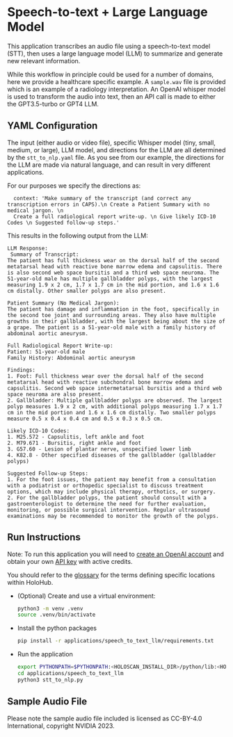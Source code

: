 # Speech-to-text + Large Language Model

This application transcribes an audio file using a speech-to-text model (STT), then uses a large language model (LLM) to summarize and generate new relevant information.

While this workflow in principle could be used for a number of domains, here we provide a healthcare specific example. A `sample.wav` file is provided which is an example of a radiology interpretation. An OpenAI whisper model is used to transform the audio into text, then an API call is made to either the GPT3.5-turbo or GPT4 LLM.

## YAML Configuration

The input (either audio or video file), specific Whisper model (tiny, small, medium, or large), LLM model, and directions for the LLM are all determined by the `stt_to_nlp.yaml` file. As you see from our example, the directions for the LLM are made via natural language, and can result in very different applications.

For our purposes we specify the directions as:

```
  context: 'Make summary of the transcript (and correct any transcription errors in CAPS).\n Create a Patient Summary with no medical jargon. \n 
  Create a full radiological report write-up. \n Give likely ICD-10 Codes \n Suggested follow-up steps.'
```

This results in the following output from the LLM:

```
LLM Response: 
 Summary of Transcript:
The patient has full thickness wear on the dorsal half of the second metatarsal head with reactive bone marrow edema and capsulitis. There is also second web space bursitis and a third web space neuroma. The 51-year-old male has multiple gallbladder polyps, with the largest measuring 1.9 x 2 cm, 1.7 x 1.7 cm in the mid portion, and 1.6 x 1.6 cm distally. Other smaller polyps are also present.

Patient Summary (No Medical Jargon):
The patient has damage and inflammation in the foot, specifically in the second toe joint and surrounding areas. They also have multiple growths in their gallbladder, with the largest being about the size of a grape. The patient is a 51-year-old male with a family history of abdominal aortic aneurysm.

Full Radiological Report Write-up:
Patient: 51-year-old male
Family History: Abdominal aortic aneurysm

Findings:
1. Foot: Full thickness wear over the dorsal half of the second metatarsal head with reactive subchondral bone marrow edema and capsulitis. Second web space intermetatarsal bursitis and a third web space neuroma are also present.
2. Gallbladder: Multiple gallbladder polyps are observed. The largest polyp measures 1.9 x 2 cm, with additional polyps measuring 1.7 x 1.7 cm in the mid portion and 1.6 x 1.6 cm distally. Two smaller polyps measure 0.5 x 0.4 x 0.4 cm and 0.5 x 0.3 x 0.5 cm.

Likely ICD-10 Codes:
1. M25.572 - Capsulitis, left ankle and foot
2. M79.671 - Bursitis, right ankle and foot
3. G57.60 - Lesion of plantar nerve, unspecified lower limb
4. K82.8 - Other specified diseases of the gallbladder (gallbladder polyps)

Suggested Follow-up Steps:
1. For the foot issues, the patient may benefit from a consultation with a podiatrist or orthopedic specialist to discuss treatment options, which may include physical therapy, orthotics, or surgery.
2. For the gallbladder polyps, the patient should consult with a gastroenterologist to determine the need for further evaluation, monitoring, or possible surgical intervention. Regular ultrasound examinations may be recommended to monitor the growth of the polyps.
```

## Run Instructions

Note: To run this application you will need to [create an OpenAI account](https://platform.openai.com/signup) and obtain your own [API key](https://platform.openai.com/account/api-keys) with active credits.

You should refer to the [glossary](../../README.md#Glossary) for the terms defining specific locations within HoloHub.

* (Optional) Create and use a virtual environment:

  ```bash
  python3 -m venv .venv
  source .venv/bin/activate
  ```

* Install the python packages

  ```bash
  pip install -r applications/speech_to_text_llm/requirements.txt
  ```

* Run the application

  ```bash
  export PYTHONPATH=$PYTHONPATH:<HOLOSCAN_INSTALL_DIR>/python/lib:<HOLOHUB_BUILD_DIR>/python/lib
  cd applications/speech_to_text_llm 
  python3 stt_to_nlp.py
  ```
  
## Sample Audio File

Please note the sample audio file included is licensed as CC-BY-4.0 International, copyright NVIDIA 2023.
